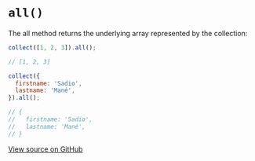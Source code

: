 # `all()`

The all method returns the underlying array represented by the collection:

```js
collect([1, 2, 3]).all();

// [1, 2, 3]
```

```js
collect({
  firstname: 'Sadio',
  lastname: 'Mané',
}).all();

// {
//   firstname: 'Sadio',
//   lastname: 'Mané',
// }
```


[View source on GitHub](https://github.com/ecrmnn/collect.js/blob/master/src/methods/all.js)